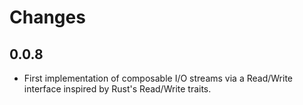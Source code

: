# Changes

## 0.0.8

* First implementation of composable I/O streams via a Read/Write interface
  inspired by Rust's Read/Write traits.
